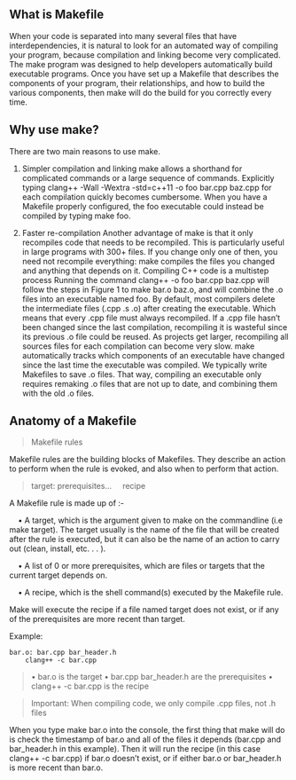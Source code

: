 ## What is Makefile
When your code is separated into many several files that have interdependencies, it is natural to look for an automated way of compiling your program,
because compilation and linking become very complicated. The make program
was designed to help developers automatically build executable programs.
Once you have set up a Makefile that describes the components of your
program, their relationships, and how to build the various components, then
make will do the build for you correctly every time.

## Why use make?
There are two main reasons to use make.
1. Simpler compilation and linking
make allows a shorthand for complicated commands or a large sequence of
commands.
Explicitly typing clang++ -Wall -Wextra -std=c++11 -o foo bar.cpp
baz.cpp for each compilation quickly becomes cumbersome. When you
have a Makefile properly configured, the foo executable could instead be
compiled by typing make foo.

2. Faster re-compilation
Another advantage of make is that it only recompiles code that needs to be
recompiled. This is particularly useful in large programs with 300+ files.
If you change only one of then, you need not recompile everything: make
compiles the files you changed and anything that depends on it.
Compiling C++ code is a multistep process
Running the command clang++ -o foo bar.cpp baz.cpp will follow the
steps in Figure 1 to make bar.o baz.o, and will combine the .o files into
an executable named foo. By default, most compilers delete the intermediate
files (.cpp .s .o) after creating the executable. Which means that every
.cpp file must always recompiled. If a .cpp file hasn’t been changed since
the last compilation, recompiling it is wasteful since its previous .o file
could be reused. As projects get larger, recompiling all sources files for each
compilation can become very slow.
make automatically tracks which components of an executable have changed
since the last time the executable was compiled. We typically write
Makefiles to save .o files. That way, compiling an executable only requires
remaking .o files that are not up to date, and combining them with the old
.o files.

## Anatomy of a Makefile

> Makefile rules

Makefile rules are the building blocks of Makefiles. They describe an
action to perform when the rule is evoked, and also when to perform that
action.
>target: prerequisites...
&nbsp;&nbsp;&nbsp;&nbsp;recipe

A Makefile rule is made up of :-

&nbsp;&nbsp;&nbsp;&nbsp;• A target, which is the argument given to make on the commandline
(i.e make target). The target usually is the name of the file that will
be created after the rule is executed, but it can also be the name of
an action to carry out (clean, install, etc. . . ).

&nbsp;&nbsp;&nbsp;&nbsp;• A list of 0 or more prerequisites, which are files or targets that
the current target depends on.

&nbsp;&nbsp;&nbsp;&nbsp;• A recipe, which is the shell command(s) executed by the Makefile
rule.

Make will execute the recipe if a file named target does not exist, or if
any of the prerequisites are more recent than target.

Example:
```
bar.o: bar.cpp bar_header.h
    clang++ -c bar.cpp
```
>• bar.o is the target
• bar.cpp bar_header.h are the prerequisites
• clang++ -c bar.cpp is the recipe

>Important: When compiling code, we only compile .cpp files, not
.h files

When you type make bar.o into the console, the first thing that make will
do is check the timestamp of bar.o and all of the files it depends (bar.cpp
and bar_header.h in this example). Then it will run the recipe (in this
case clang++ -c bar.cpp) if bar.o doesn’t exist, or if either bar.o or
bar_header.h is more recent than bar.o.





